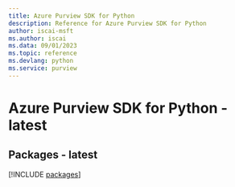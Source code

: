 ```yaml
---
title: Azure Purview SDK for Python
description: Reference for Azure Purview SDK for Python
author: iscai-msft
ms.author: iscai
ms.data: 09/01/2023
ms.topic: reference
ms.devlang: python
ms.service: purview
---
```

# Azure Purview SDK for Python - latest
## Packages - latest
[!INCLUDE [packages](purview-index.md)]